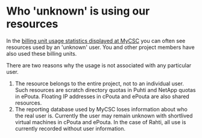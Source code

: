 # Who 'unknown' is using our resources

In the
[billing unit usage statistics displayed at MyCSC](../../accounts/how-to-view-billing-unit-usage/)
you can often see resources used by an 'unknown' user. You and other project
members have also used these billing units.

There are two reasons why the usage is not associated with any particular user.
   
1. The resource belongs to the entire project, not to an individual user. Such
   resources are scratch directory quotas in Puhti and NetApp quotas in ePouta.
   Floating IP addresses in cPouta and ePouta are also shared resources.
1. The reporting database used by MyCSC loses information about who the real
   user is. Currently the user may remain unknown with shortlived virtual
   machines in cPouta and ePouta. In the case of Rahti, all use is currently
   recorded without user information.

